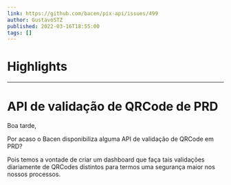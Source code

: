 ```yaml
---
link: https://github.com/bacen/pix-api/issues/499
author: GustavoSTZ
published: 2022-03-16T18:55:00
tags: []
---
```

# Highlights


---
# API de validação de QRCode de PRD
Boa tarde,

Por acaso o Bacen disponibiliza alguma API de validação de QRCode em PRD?

Pois temos a vontade de criar um dashboard que faça tais validações diariamente de QRCodes distintos para termos uma segurança maior nos nossos processos.
